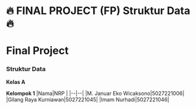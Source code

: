 # 🔥 FINAL PROJECT (FP) Struktur Data 🔥

# Final Project 
### Struktur Data

**Kelas A**

**Kelompok 1**
|Nama|NRP  |
|--|--|
|M. Januar Eko Wicaksono|5027221006|
|Gilang Raya Kurniawan|5027221045|
|Imam Nurhadi|5027221046|
